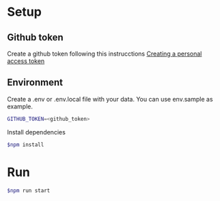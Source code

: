 # Setup
## Github token
Create a github token following this instrucctions [ Creating a personal access token](https://docs.github.com/en/authentication/keeping-your-account-and-data-secure/creating-a-personal-access-token)

## Environment
Create a .env or .env.local  file with your data. You can use env.sample as example.

```bash
GITHUB_TOKEN=<github_token>
```

Install dependencies

```bash
$npm install
```
# Run

```bash
$npm run start
```